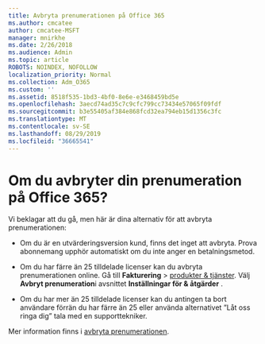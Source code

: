 ```yaml
---
title: Avbryta prenumerationen på Office 365
ms.author: cmcatee
author: cmcatee-MSFT
manager: mnirkhe
ms.date: 2/26/2018
ms.audience: Admin
ms.topic: article
ROBOTS: NOINDEX, NOFOLLOW
localization_priority: Normal
ms.collection: Adm_O365
ms.custom: ''
ms.assetid: 8518f535-1bd3-4bf0-8e6e-e3468459bd5e
ms.openlocfilehash: 3aecd74ad35c7c9cfc799cc73434e57065f09fdf
ms.sourcegitcommit: b3e55405af384e868fcd32ea794eb15d1356c3fc
ms.translationtype: MT
ms.contentlocale: sv-SE
ms.lasthandoff: 08/29/2019
ms.locfileid: "36665541"
---
```

# <a name="cancelling-your-office-365-subscription"></a>Om du avbryter din prenumeration på Office 365?

Vi beklagar att du gå, men här är dina alternativ för att avbryta prenumerationen:
  
- Om du är en utvärderingsversion kund, finns det inget att avbryta. Prova abonnemang upphör automatiskt om du inte anger en betalningsmetod.

- Om du har färre än 25 tilldelade licenser kan du avbryta prenumerationen online. Gå till **Fakturering** \> [produkter & tjänster](https://go.microsoft.com/fwlink/p/?linkid=842054). Välj **Avbryt prenumeration**i avsnittet **Inställningar för & åtgärder** .

- Om du har mer än 25 tilldelade licenser kan du antingen ta bort användare förrän du har färre än 25 eller använda alternativet ”Låt oss ringa dig” tala med en supporttekniker.

Mer information finns i [avbryta prenumerationen](https://docs.microsoft.com/office365/admin/subscriptions-and-billing/cancel-your-subscription).